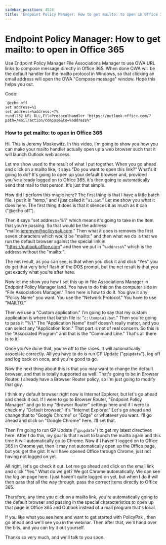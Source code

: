 ```yaml
---
sidebar_position: 4528
title: 'Endpoint Policy Manager: How to get mailto: to open in Office 365'
---
```


# Endpoint Policy Manager: How to get mailto: to open in Office 365

Use Endpoint Policy Manager File Associations Manager to use OWA URL links to compose message directly in Office 365. When done OWA will be the default handler for the mailto protocol in Windows, so that clicking an email address will open the OWA "Compose message" window. Hope this helps you out.

Code:

```
`@echo off  
set address=%1  
set address=%address:~7%  
rundll32 URL.DLL,FileProtocolHandler "https://outlook.office.com/?path=/mail/action/compose&to=%address%"`
```
### How to get mailto: to open in Office 365

Hi. This is Jeremy Moskowitz. In this video, I'm going to show you how you can make your mailto handler actually open up a web browser such that it will launch Outlook web access.

Let me show used to the result of what I put together. When you go ahead and click on a mailto like, it says "Do you want to open this link?" What's it going to do? It's going to open up your default browser and, provided you've already logged on to Office 365, it's then going to automatically send that mail to that person. It's just that simple.

How did I perform this magic here? The first thing is that I have a little batch file. I put it in "temp," and I just called it "`a1.bat`." Let me show you what it does here. The first thing it does is that it silences it as much as it can ("@echo off").

Then it says "set address=%1" which means it's going to take in the item that you're passing. So that would be the address: "mailto:jeremym@policypak.com." Then what it does is removes the first seven characters which would be "mailto:" and then what we do is that we run the default browser against the special link in "https://outlook.office.com" and then we put in "`%address%`" which is the address without the "mailto:".

The net result, as you can see, is that when you click it and click "Yes" you do get that very brief flash of the DOS prompt, but the net result is that you get exactly what you're after here.

Now let me show you how I set this up in File Associations Manager in Endpoint Policy Manager land. You have to do this on the computer side in "File Associations Manager." Then here is how to do it. You give it any "Policy Name" you want. You use the "Network Protocol." You have to use "MAILTO."

Then we use a "Custom application." I'm going to say that my custom application is where that batch file is: "`c:\temp\a1.bat`." Then you're going to pass it "%1." The "Application Name" itself doesn't really matter, and you can select any "Application Icon." That part is not of real concern. So this is the "Associated Program" and that is the "Command Line." That's all there is to it.

Once you've done that, you're off to the races. It will automatically associate correctly. All you have to do is run GP Update ("`gpupdate`"), log off and log back on once, and you're good to go.

Now the next thing about this is that you may want to change the default browser, and that is totally supported as well. That's going to be in Browser Router. I already have a Browser Router policy, so I'm just going to modify that guy.

I think my default browser right now is Internet Explorer, but let's go ahead and check it out. If I were to go to Browser Router, "Endpoint Policy Manager" and go to my "Browser Router" settings here and if I were to check my "Default browser," it's "Internet Explorer." Let's go ahead and change that to "Google Chrome" or "Edge" or whatever you want. I'll go ahead and click on "Google Chrome" here. I'll set that.

Then I'm going to run GP Update ("`gpupdate`") to get my latest directives here. After I do this, my goal is that I want to launch the mailto again and this time it will automatically go to Chrome. Now if I haven't logged on to Office 365 in Chrome yet, then it may not automatically open up the Office page, but you get the gist. It will have opened Office through Chrome, just not having not logged on yet.

All right, let's go check it out. Let me go ahead and click on the email link and click "Yes." What do we get? We got Chrome automatically. We can see the log on page here. I just haven't quite logged on yet, but when I do it will then pass that all the way through, pass the correct items directly to Office 365.

Therefore, any time you click on a mailto link, you're automatically going to the default browser and passing in the special characteristics to open up that page in Office 365 and Outlook instead of a mail program that's local.

If you like what you see here and want to get started with PolicyPak , then go ahead and we'll see you in the webinar. Then after that, we'll hand over the bits, and you can try it out yourself.

Thanks so very much, and we'll talk to you soon.